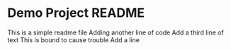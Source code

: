 # Demo Project README

This is a simple readme file
Adding another line of code
Add a third line of text
This is bound to cause trouble
Add a line
